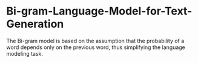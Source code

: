 # Bi-gram-Language-Model-for-Text-Generation
The Bi-gram model is based on the assumption that the probability of a word depends only on the previous word, thus simplifying the language modeling task.
